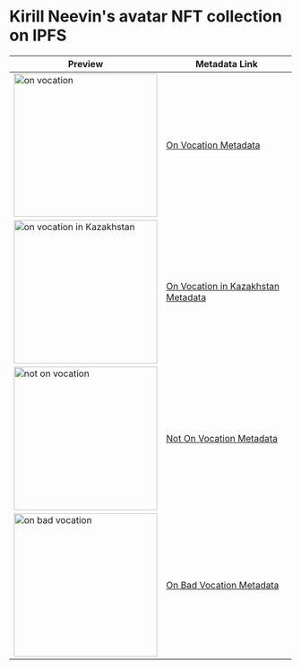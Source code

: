# Kirill Neevin's avatar NFT collection on IPFS

| Preview | Metadata Link |
|---------|---------------|
| <img src="https://ipfs.io/ipfs/bafkreidywm3j4dplj72m2ba5tzre4qd55o4uvnthsvgconyn3v763wze4q" alt="on vocation" width="256" height="256"> | [On Vocation Metadata](https://ipfs.io/ipfs/bafkreiggcjna3azdjwj3fye7rohxrcitc573mykvz2wtocd73qgvwgz5v4) |
| <img src="https://ipfs.io/ipfs/bafkreibkdxbfomwvq63lleizmg3r2c6oce27yayvjveacigpgj4ltcav5a" alt="on vocation in Kazakhstan" width="256" height="256"> | [On Vocation in Kazakhstan Metadata](https://ipfs.io/ipfs/bafkreia4srehxxamu53s3dkskremjjkkm4teoxonkorx6hfxms6jindppy) |
| <img src="https://ipfs.io/ipfs/bafkreidywm3j4dplj72m2ba5tzre4qd55o4uvnthsvgconyn3v763wze4q" alt="not on vocation" width="256" height="256"> | [Not On Vocation Metadata](https://ipfs.io/ipfs/bafkreic7ezgbgdhcrulkg2y7622jkd2amwb3iwnop3phog5u6rmgm7i6jq) |
| <img src="https://ipfs.io/ipfs/bafkreibtqpetlpxw2g5febyngakb2agv2sudyhcfkdvjcdbs35bdcwntyu" alt="on bad vocation" width="256" height="256"> | [On Bad Vocation Metadata](https://ipfs.io/ipfs/bafkreidlthctjr3q67gv36axwj5bfnfa43wno7bvomnc46s3c37dyrjmvi) |
